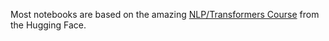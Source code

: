 Most notebooks are based on the amazing [NLP/Transformers Course](https://huggingface.co/learn/nlp-course/en/) from the Hugging Face.

